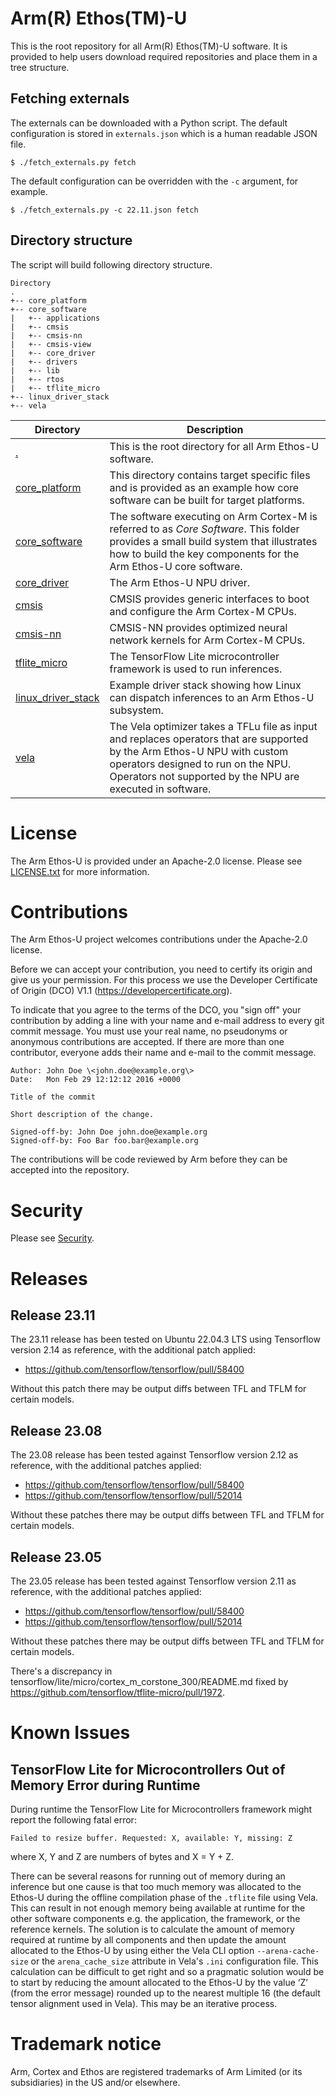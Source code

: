 # Arm(R) Ethos(TM)-U

This is the root repository for all Arm(R) Ethos(TM)-U software. It is provided
to help users download required repositories and place them in a tree structure.

## Fetching externals

The externals can be downloaded with a Python script. The default configuration
is stored in `externals.json` which is a human readable JSON file.

```
$ ./fetch_externals.py fetch
```

The default configuration can be overridden with the `-c` argument, for
example.

```
$ ./fetch_externals.py -c 22.11.json fetch
```

## Directory structure

The script will build following directory structure.

```
Directory
.
+-- core_platform
+-- core_software
|   +-- applications
|   +-- cmsis
|   +-- cmsis-nn
|   +-- cmsis-view
|   +-- core_driver
|   +-- drivers
|   +-- lib
|   +-- rtos
|   +-- tflite_micro
+-- linux_driver_stack
+-- vela
```

| Directory | Description |
--- | ---
| [.](https://git.mlplatform.org/ml/ethos-u/ethos-u.git) | This is the root directory for all Arm Ethos-U software. |
| [core_platform](https://git.mlplatform.org/ml/ethos-u/ethos-u-core-platform.git) | This directory contains target specific files and is provided as an example how core software can be built for target platforms. |
| [core_software](https://git.mlplatform.org/ml/ethos-u/ethos-u-core-software.git) | The software executing on Arm Cortex-M is referred to as _Core Software_. This folder provides a small build system that illustrates how to build the key components for the Arm Ethos-U core software. |
| [core_driver](https://git.mlplatform.org/ml/ethos-u/ethos-u-core-driver.git) | The Arm Ethos-U NPU driver. |
| [cmsis](https://github.com/ARM-software/CMSIS_5) | CMSIS provides generic interfaces to boot and configure the Arm Cortex-M CPUs. |
| [cmsis-nn](https://github.com/ARM-software/CMSIS-NN.git) | CMSIS-NN provides optimized neural network kernels for Arm Cortex-M CPUs. |
| [tflite_micro](https://github.com/tensorflow/tflite-micro) | The TensorFlow Lite microcontroller framework is used to run inferences. |
| [linux_driver_stack](https://git.mlplatform.org/ml/ethos-u/ethos-u-linux-driver-stack.git) | Example driver stack showing how Linux can dispatch inferences to an Arm Ethos-U subsystem. |
| [vela](https://git.mlplatform.org/ml/ethos-u/ethos-u-vela.git) | The Vela optimizer takes a TFLu file as input and replaces operators that are supported by the Arm Ethos-U NPU with custom operators designed to run on the NPU. Operators not supported by the NPU are executed in software. |

# License

The Arm Ethos-U is provided under an Apache-2.0 license. Please see
[LICENSE.txt](LICENSE.txt) for more information.

# Contributions

The Arm Ethos-U project welcomes contributions under the Apache-2.0 license.

Before we can accept your contribution, you need to certify its origin and give
us your permission. For this process we use the Developer Certificate of Origin
(DCO) V1.1 (https://developercertificate.org).

To indicate that you agree to the terms of the DCO, you "sign off" your
contribution by adding a line with your name and e-mail address to every git
commit message. You must use your real name, no pseudonyms or anonymous
contributions are accepted. If there are more than one contributor, everyone
adds their name and e-mail to the commit message.

```
Author: John Doe \<john.doe@example.org\>
Date:   Mon Feb 29 12:12:12 2016 +0000

Title of the commit

Short description of the change.

Signed-off-by: John Doe john.doe@example.org
Signed-off-by: Foo Bar foo.bar@example.org
```

The contributions will be code reviewed by Arm before they can be accepted into
the repository.

# Security

Please see [Security](SECURITY.md).

# Releases

## Release 23.11

The 23.11 release has been tested on Ubuntu 22.04.3 LTS using Tensorflow version 2.14 as reference, with the
additional patch applied:

* https://github.com/tensorflow/tensorflow/pull/58400

Without this patch there may be output diffs between TFL and TFLM for certain models.

## Release 23.08

The 23.08 release has been tested against Tensorflow version 2.12 as reference, with the additional patches applied:

* https://github.com/tensorflow/tensorflow/pull/58400
* https://github.com/tensorflow/tensorflow/pull/52014

Without these patches there may be output diffs between TFL and TFLM for certain models.

## Release 23.05

The 23.05 release has been tested against Tensorflow version 2.11 as reference, with the additional patches applied:

* https://github.com/tensorflow/tensorflow/pull/58400
* https://github.com/tensorflow/tensorflow/pull/52014

Without these patches there may be output diffs between TFL and TFLM for certain models.

There's a discrepancy in tensorflow/lite/micro/cortex_m_corstone_300/README.md fixed by https://github.com/tensorflow/tflite-micro/pull/1972.

# Known Issues

## TensorFlow Lite for Microcontrollers Out of Memory Error during Runtime
During runtime the TensorFlow Lite for Microcontrollers framework might report
the following fatal error:

```Failed to resize buffer. Requested: X, available: Y, missing: Z```

where X, Y and Z are numbers of bytes and X = Y + Z.

There can be several reasons for running out of memory during an inference but
one cause is that too much memory was allocated to the Ethos-U during the
offline compilation phase of the `.tflite` file using Vela. This can result in
not enough memory being available at runtime for the other software components
e.g. the application, the framework, or the reference kernels. The solution is
to calculate the amount of memory required at runtime by all components and then
update the amount allocated to the Ethos-U by using either the Vela CLI option
`--arena-cache-size` or the `arena_cache_size` attribute in Vela's `.ini`
configuration file. This calculation can be difficult to get right and so a
pragmatic solution would be to start by reducing the amount allocated to the
Ethos-U by the value ‘Z’ (from the error message) rounded up to the nearest
multiple 16 (the default tensor alignment used in Vela). This may be an
iterative process.

# Trademark notice

Arm, Cortex and Ethos are registered trademarks of Arm Limited (or its
subsidiaries) in the US and/or elsewhere.

